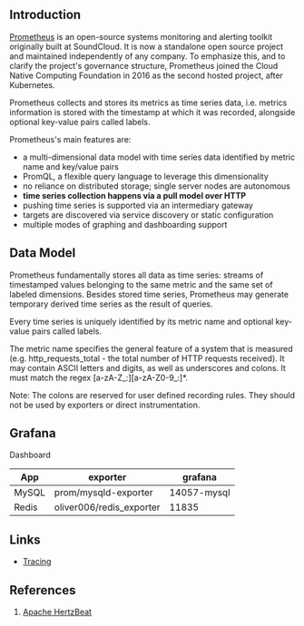 ## Introduction

[Prometheus](https://prometheus.io/) is an open-source systems monitoring and alerting toolkit originally built at SoundCloud.
It is now a standalone open source project and maintained independently of any company.
To emphasize this, and to clarify the project's governance structure, Prometheus joined the Cloud Native Computing Foundation in 2016 as the second hosted project, after Kubernetes.

Prometheus collects and stores its metrics as time series data, i.e. metrics information is stored with the timestamp at which it was recorded, alongside optional key-value pairs called labels.

Prometheus's main features are:

* a multi-dimensional data model with time series data identified by metric name and key/value pairs
* PromQL, a flexible query language to leverage this dimensionality
* no reliance on distributed storage; single server nodes are autonomous
* **time series collection happens via a pull model over HTTP**
* pushing time series is supported via an intermediary gateway
* targets are discovered via service discovery or static configuration
* multiple modes of graphing and dashboarding support

## Data Model

Prometheus fundamentally stores all data as time series: streams of timestamped values belonging to the same metric and the same set of labeled dimensions.
Besides stored time series, Prometheus may generate temporary derived time series as the result of queries.

Every time series is uniquely identified by its metric name and optional key-value pairs called labels.

The metric name specifies the general feature of a system that is measured (e.g. http_requests_total - the total number of HTTP requests received). It may contain ASCII letters and digits, as well as underscores and colons. It must match the regex [a-zA-Z_:][a-zA-Z0-9_:]*.

Note: The colons are reserved for user defined recording rules. They should not be used by exporters or direct instrumentation.

## Grafana

Dashboard


| App   | exporter | grafana     |
| ----- | -------- | ----------- |
| MySQL |    prom/mysqld-exporter      | 14057-mysql |
| Redis |      oliver006/redis_exporter    | 11835       |


## Links

- [Tracing](/docs/CS/Distributed/Tracing/Tracing.md)

## References

1. [Apache HertzBeat](https://github.com/apache/hertzbeat)
